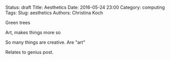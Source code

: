 Status: draft
Title: Aesthetics
Date: 2016-05-24 23:00
Category: computing
Tags: 
Slug: aesthetics
Authors: Christina Koch

Green trees

Art, makes things more so

So many things are creative.  Are "art"  

Relates to genius post.  